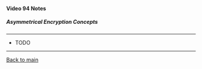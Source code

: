 #### Video 94 Notes

##### Asymmetrical Encryption Concepts

---

- TODO

---

[Back to main](https://github.com/rot0xd/CBTNuggets/blob/master/CEHv9/README.md)

